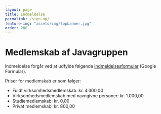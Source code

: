 ```yaml
---
layout: page
title: Indmeldelse
permalink: /sign-up/
feature-img: "assets/img/topbanner.jpg"
order: 200
---
```


# Medlemskab af Javagruppen

Indmeldelse forgår ved at udfylde følgende [Indmeldelsesformular](https://goo.gl/forms/lvxpwlO1tsL0TLul2) (Google Formular).

Priser for medlemskab er som følger:

- Fuldt virksomhedsmedlemskab: kr. 4.000,00
- Virksomhedsmedlemskab med navngivne personer: kr. 1.000,00
- Studiemedlemskab: kr. 0,00
- Privat medlemskab: kr. 800,00